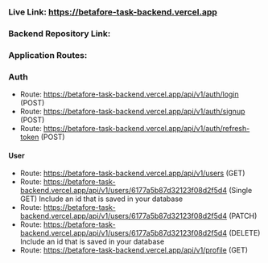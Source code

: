 ### Live Link: https://betafore-task-backend.vercel.app

### Backend Repository Link: 

### Application Routes:

### Auth

- Route: https://betafore-task-backend.vercel.app/api/v1/auth/login (POST)
- Route: https://betafore-task-backend.vercel.app/api/v1/auth/signup (POST)
- Route: https://betafore-task-backend.vercel.app/api/v1/auth/refresh-token (POST)

#### User

- Route: https://betafore-task-backend.vercel.app/api/v1/users (GET)
- Route: https://betafore-task-backend.vercel.app/api/v1/users/6177a5b87d32123f08d2f5d4 (Single GET) Include an id that is saved in your database
- Route: https://betafore-task-backend.vercel.app/api/v1/users/6177a5b87d32123f08d2f5d4 (PATCH)
- Route: https://betafore-task-backend.vercel.app/api/v1/users/6177a5b87d32123f08d2f5d4 (DELETE) Include an id that is saved in your database
- Route: https://betafore-task-backend.vercel.app/api/v1/profile (GET)
